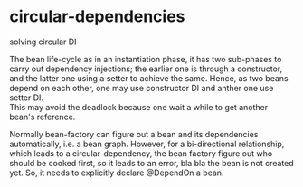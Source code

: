 # circular-dependencies
solving circular DI


The bean life-cycle as in an instantiation phase, it has two sub-phases to carry out dependency injections;
the earlier one is through a constructor, and the latter one using a setter to achieve the same. 
Hence, as two beans depend on each other, one may use constructor DI and anther one use setter DI.  
This may avoid the deadlock because one wait a while to get another bean's reference. 

Normally bean-factory can figure out a bean and its dependencies automatically, i.e. a bean graph. However, for a bi-directional relationship, which leads to a circular-dependency, the bean factory figure out who should be cooked first, so it leads to an error, bla bla the bean is not created yet. So, it needs to explicitly declare @DependOn a bean.
